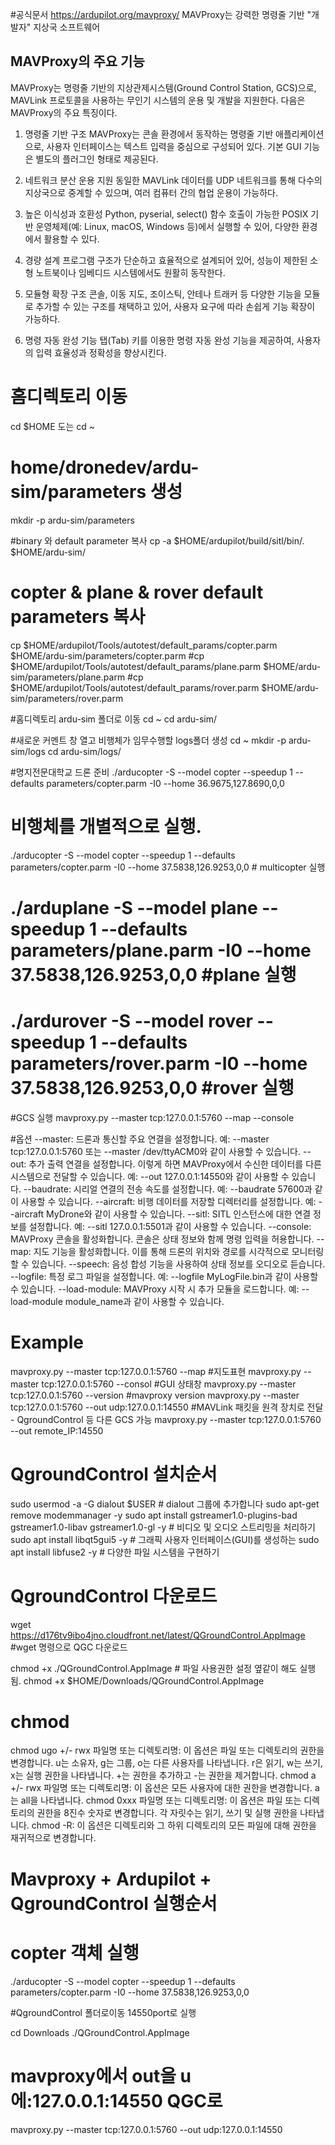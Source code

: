 #공식문서 
https://ardupilot.org/mavproxy/
MAVProxy는 강력한 명령줄 기반 "개발자" 지상국 소프트웨어


## MAVProxy의 주요 기능

MAVProxy는 명령줄 기반의 지상관제시스템(Ground Control Station, GCS)으로, MAVLink 프로토콜을 사용하는 무인기 시스템의 운용 및 개발을 지원한다. 다음은 MAVProxy의 주요 특징이다.

1. 명령줄 기반 구조
MAVProxy는 콘솔 환경에서 동작하는 명령줄 기반 애플리케이션으로, 사용자 인터페이스는 텍스트 입력을 중심으로 구성되어 있다. 기본 GUI 기능은 별도의 플러그인 형태로 제공된다.

2. 네트워크 분산 운용 지원
동일한 MAVLink 데이터를 UDP 네트워크를 통해 다수의 지상국으로 중계할 수 있으며, 여러 컴퓨터 간의 협업 운용이 가능하다.

3. 높은 이식성과 호환성
Python, pyserial, select() 함수 호출이 가능한 POSIX 기반 운영체제(예: Linux, macOS, Windows 등)에서 실행할 수 있어, 다양한 환경에서 활용할 수 있다.

4. 경량 설계
프로그램 구조가 단순하고 효율적으로 설계되어 있어, 성능이 제한된 소형 노트북이나 임베디드 시스템에서도 원활히 동작한다.

5. 모듈형 확장 구조
콘솔, 이동 지도, 조이스틱, 안테나 트래커 등 다양한 기능을 모듈로 추가할 수 있는 구조를 채택하고 있어, 사용자 요구에 따라 손쉽게 기능 확장이 가능하다.

6. 명령 자동 완성 기능
탭(Tab) 키를 이용한 명령 자동 완성 기능을 제공하여, 사용자의 입력 효율성과 정확성을 향상시킨다.


# 홈디렉토리 이동  
cd $HOME  도는 cd ~


# home/dronedev/ardu-sim/parameters 생성
mkdir -p ardu-sim/parameters 

#binary 와 default parameter 복사
cp -a $HOME/ardupilot/build/sitl/bin/. $HOME/ardu-sim/ 

# copter & plane & rover default parameters 복사 
cp $HOME/ardupilot/Tools/autotest/default_params/copter.parm $HOME/ardu-sim/parameters/copter.parm
#cp $HOME/ardupilot/Tools/autotest/default_params/plane.parm $HOME/ardu-sim/parameters/plane.parm
#cp $HOME/ardupilot/Tools/autotest/default_params/rover.parm $HOME/ardu-sim/parameters/rover.parm

#홈디렉토리 ardu-sim 폴더로 이동
cd ~
cd ardu-sim/

#새로운 커멘트 창 열고 비행체가 임무수행할 logs폴더 생성
cd ~
mkdir -p ardu-sim/logs
cd ardu-sim/logs/



#명지전문대학교 드론 준비
./arducopter -S --model copter --speedup 1 --defaults parameters/copter.parm -I0 --home 36.9675,127.8690,0,0 

# 비행체를 개별적으로 실행.
./arducopter -S --model copter --speedup 1 --defaults parameters/copter.parm -I0 --home 37.5838,126.9253,0,0 # multicopter 실행
# ./arduplane -S --model plane --speedup 1 --defaults parameters/plane.parm -I0 --home 37.5838,126.9253,0,0 #plane 실행 
# ./ardurover -S --model rover --speedup 1 --defaults parameters/rover.parm -I0 --home 37.5838,126.9253,0,0 #rover 실행


 #GCS 실행
mavproxy.py --master tcp:127.0.0.1:5760 --map --console

#옵션
--master: 드론과 통신할 주요 연결을 설정합니다. 예: --master tcp:127.0.0.1:5760 또는 --master /dev/ttyACM0와 같이 사용할 수 있습니다.
--out: 추가 출력 연결을 설정합니다. 이렇게 하면 MAVProxy에서 수신한 데이터를 다른 시스템으로 전달할 수 있습니다. 예: --out 127.0.0.1:14550와 같이 사용할 수 있습니다.
--baudrate: 시리얼 연결의 전송 속도를 설정합니다. 예: --baudrate 57600과 같이 사용할 수 있습니다.
--aircraft: 비행 데이터를 저장할 디렉터리를 설정합니다. 예: --aircraft MyDrone와 같이 사용할 수 있습니다.
--sitl: SITL 인스턴스에 대한 연결 정보를 설정합니다. 예: --sitl 127.0.0.1:5501과 같이 사용할 수 있습니다.
--console: MAVProxy 콘솔을 활성화합니다. 콘솔은 상태 정보와 함께 명령 입력을 허용합니다.
--map: 지도 기능을 활성화합니다. 이를 통해 드론의 위치와 경로를 시각적으로 모니터링할 수 있습니다.
--speech: 음성 합성 기능을 사용하여 상태 정보를 오디오로 듣습니다.
--logfile: 특정 로그 파일을 설정합니다. 예: --logfile MyLogFile.bin과 같이 사용할 수 있습니다.
--load-module: MAVProxy 시작 시 추가 모듈을 로드합니다. 예: --load-module module_name과 같이 사용할 수 있습니다.

# Example
mavproxy.py --master tcp:127.0.0.1:5760 --map #지도표현
mavproxy.py --master tcp:127.0.0.1:5760 --consol #GUI 상태창
mavproxy.py --master tcp:127.0.0.1:5760 --version #mavproxy version
mavproxy.py --master tcp:127.0.0.1:5760 --out udp:127.0.0.1:14550 #MAVLink 패킷을 원격 장치로 전달 - QgroundControl 등 다른 GCS 가능
mavproxy.py --master tcp:127.0.0.1:5760 --out remote_IP:14550


# QgroundControl 설치순서
sudo usermod -a -G dialout $USER # dialout 그룹에 추가합니다
sudo apt-get remove modemmanager -y
sudo apt install gstreamer1.0-plugins-bad gstreamer1.0-libav gstreamer1.0-gl -y # 비디오 및 오디오 스트리밍을 처리하기 
sudo apt install libqt5gui5 -y # 그래픽 사용자 인터페이스(GUI)를 생성하는 
sudo apt install libfuse2 -y # 다양한 파일 시스템을 구현하기 


# QgroundControl 다운로드 
wget https://d176tv9ibo4jno.cloudfront.net/latest/QGroundControl.AppImage #wget 명령으로 QGC 다운로드

chmod +x ./QGroundControl.AppImage # 파일 사용권한 설정 옆같이 해도 실행됨. chmod +x $HOME/Downloads/QGroundControl.AppImage

# chmod 
chmod ugo +/- rwx 파일명 또는 디렉토리명: 이 옵션은 파일 또는 디렉토리의 권한을 변경합니다. u는 소유자, g는 그룹, o는 다른 사용자를 나타냅니다. r은 읽기, w는 쓰기, x는 실행 권한을 나타냅니다. +는 권한을 추가하고 -는 권한을 제거합니다.
chmod a +/- rwx 파일명 또는 디렉토리명: 이 옵션은 모든 사용자에 대한 권한을 변경합니다. a는 all을 나타냅니다.
chmod 0xxx 파일명 또는 디렉토리명: 이 옵션은 파일 또는 디렉토리의 권한을 8진수 숫자로 변경합니다. 각 자릿수는 읽기, 쓰기 및 실행 권한을 나타냅니다.
chmod -R: 이 옵션은 디렉토리와 그 하위 디렉토리의 모든 파일에 대해 권한을 재귀적으로 변경합니다.



# Mavproxy + Ardupilot + QgroundControl 실행순서

# copter 객체 실행
./arducopter -S --model copter --speedup 1 --defaults parameters/copter.parm -I0 --home 37.5838,126.9253,0,0


#QgroundControl 폴더로이동 14550port로 실행

cd Downloads
./QGroundControl.AppImage

# mavproxy에서 out을 u에:127.0.0.1:14550 QGC로 
mavproxy.py --master tcp:127.0.0.1:5760 --out udp:127.0.0.1:14550

